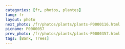 ```yaml
---
categories: [fr, photos, plantes]
lang: fr
layout: photo
next_photo: /fr/photos/plants/plants-P0000116.html
picname: P0000057
prev_photo: /fr/photos/plants/plants-P0000357.html
tags: [Bank, Trees]
---
```

